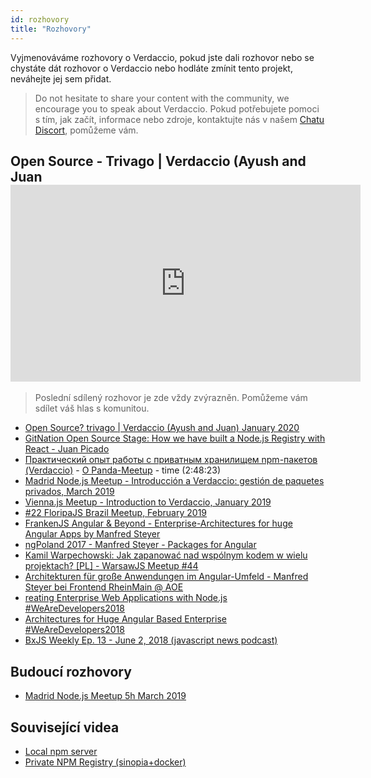 ```yaml
---
id: rozhovory
title: "Rozhovory"
---
```


Vyjmenováváme rozhovory o Verdaccio, pokud jste dali rozhovor nebo se chystáte dát rozhovor o Verdaccio nebo hodláte zmínit tento projekt, neváhejte jej sem přidat.

> Do not hesitate to share your content with the community, we encourage you to speak about Verdaccio. Pokud potřebujete pomoci s tím, jak začít, informace nebo zdroje, kontaktujte nás v našem [Chatu Discort](https://chat.verdaccio.org), pomůžeme vám.

## Open Source - Trivago | Verdaccio (Ayush and Juan <iframe width="560" height="315" src="https://www.youtube.com/embed/A5CWxJC9xzc" frameborder="0" allow="accelerometer; autoplay; encrypted-media; gyroscope; picture-in-picture" allowfullscreen mark="crwd-mark"></iframe> 

> Poslední sdílený rozhovor je zde vždy zvýrazněn. Pomůžeme vám sdílet váš hlas s komunitou.

* [Open Source? trivago | Verdaccio (Ayush and Juan) January 2020](https://www.youtube.com/watch?v=A5CWxJC9xzc)
* [GitNation Open Source Stage: How we have built a Node.js Registry with React - Juan Picado](https://www.youtube.com/watch?v=gpjC8Qp9B9A)
* [Практический опыт работы с приватным хранилищем npm-пакетов (Verdaccio)](https://youtu.be/CnLA73E1BrE?t=10101) - [О Panda-Meetup](http://panda-meetup.ru/msk-frontend-meetup-2) - time (2:48:23)
* [Madrid Node.js Meetup - Introducción a Verdaccio: gestión de paquetes privados, March 2019](https://www.todojs.com/introduccion-a-verdaccio/)
* [Vienna.js Meetup - Introduction to Verdaccio, January 2019](https://www.youtube.com/watch?v=hDIFKzmoCaA)
* [#22 FloripaJS Brazil Meetup, February 2019](https://www.youtube.com/watch?v=iOp70_svQ_M&feature=youtu.be&t=7578)
* [FrankenJS Angular & Beyond - Enterprise-Architectures for huge Angular Apps by Manfred Steyer](https://youtu.be/dWdJkqhQFXU?t=613)
* [ngPoland 2017 - Manfred Steyer - Packages for Angular](https://youtu.be/3fMTdm7k_d0?t=662)
* [Kamil Warpechowski: Jak zapanować nad wspólnym kodem w wielu projektach? [PL] - WarsawJS Meetup #44](https://www.youtube.com/watch?v=JIlQ468xfbU&feature=youtu.be&t=609)
* [Architekturen für große Anwendungen im Angular-Umfeld - Manfred Steyer bei Frontend RheinMain @ AOE](https://youtu.be/eZ91bip6qm4?t=1010)
* [reating Enterprise Web Applications with Node.js #WeAreDevelopers2018](https://youtu.be/RWE6aV7p0Wk?t=682)
* [Architectures for Huge Angular Based Enterprise #WeAreDevelopers2018](https://youtu.be/q4XmAy6_ucw?t=551)
* [BxJS Weekly Ep. 13 - June 2, 2018 (javascript news podcast)](https://youtu.be/Xo8CzYGKXTs?list=PL_gX69xPLi-mqs5BJe-xPnOPT6K1Y5_ZQ&t=2732)

## Budoucí rozhovory

* [Madrid Node.js Meetup 5h March 2019](https://www.meetup.com/es-ES/Node-js-Madrid/events/258299729/)

## Související videa

* [Local npm server](https://www.youtube.com/watch?v=vc2wMwcDKOE)
* [Private NPM Registry (sinopia+docker)](https://www.youtube.com/watch?v=0TXTCrGaxKc)